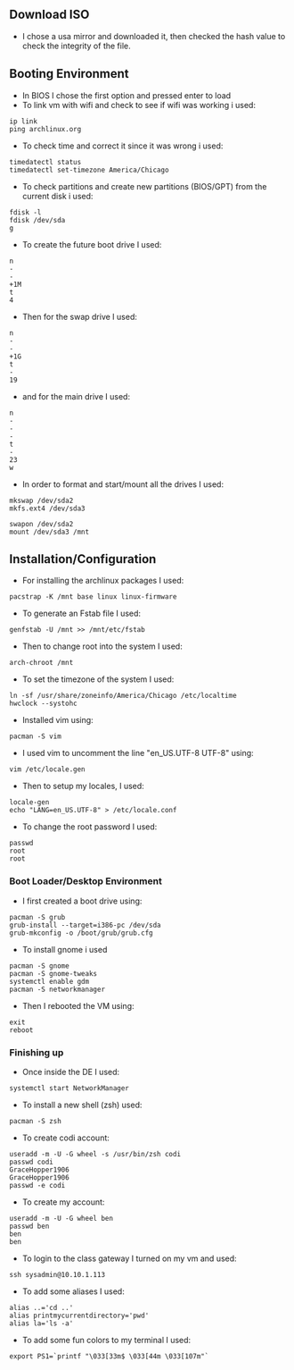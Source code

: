 ## Download ISO
* I chose a usa mirror and downloaded it, then checked the hash value to check the integrity of the file.

## Booting Environment
- In BIOS I chose the first option and pressed enter to load
- To link vm with wifi and check to see if wifi was working i used:
```
ip link
ping archlinux.org
```
- To check time and correct it since it was wrong i used:
```
timedatectl status
timedatectl set-timezone America/Chicago
```
- To check partitions and create new partitions (BIOS/GPT) from the current disk i used:
```
fdisk -l
fdisk /dev/sda
g
```
- To create the future boot drive I used:
```
n
-
-
+1M
t
4
```
- Then for the swap drive I used:
```
n
-
-
+1G
t
-
19
```
- and for the main drive I used:
```
n
-
-
-
t
-
23
w
```
- In order to format and start/mount all the drives I used:
```
mkswap /dev/sda2
mkfs.ext4 /dev/sda3

swapon /dev/sda2
mount /dev/sda3 /mnt
```
## Installation/Configuration
- For installing the archlinux packages I used:
```
pacstrap -K /mnt base linux linux-firmware
```
- To generate an Fstab file I used:
```
genfstab -U /mnt >> /mnt/etc/fstab
```
- Then to change root into the system I used:
```
arch-chroot /mnt
```
- To set the timezone of the system I used:
```
ln -sf /usr/share/zoneinfo/America/Chicago /etc/localtime
hwclock --systohc
```
- Installed vim using:
```
pacman -S vim
```
- I used vim to uncomment the line "en_US.UTF-8 UTF-8" using:
```
vim /etc/locale.gen
```
- Then to setup my locales, I used:
```
locale-gen
echo "LANG=en_US.UTF-8" > /etc/locale.conf
```
- To change the root password I used:
```
passwd
root
root
```
### Boot Loader/Desktop Environment
- I first created a boot drive using:
```
pacman -S grub
grub-install --target=i386-pc /dev/sda
grub-mkconfig -o /boot/grub/grub.cfg
```
- To install gnome i used
```
pacman -S gnome
pacman -S gnome-tweaks
systemctl enable gdm
pacman -S networkmanager
```
- Then I rebooted the VM using:
```
exit
reboot
```
### Finishing up
- Once inside the DE I used:
```
systemctl start NetworkManager
```
- To install a new shell (zsh) used:
```
pacman -S zsh
```
- To create codi account:
```
useradd -m -U -G wheel -s /usr/bin/zsh codi
passwd codi
GraceHopper1906
GraceHopper1906
passwd -e codi
```
- To create my account:
```
useradd -m -U -G wheel ben
passwd ben
ben
ben
```
- To login to the class gateway I turned on my vm and used:
```
ssh sysadmin@10.10.1.113
```
- To add some aliases I used:
```
alias ..='cd ..'
alias printmycurrentdirectory='pwd'
alias la='ls -a'
```
- To add some fun colors to my terminal I used:
```
export PS1=`printf "\033[33m$ \033[44m \033[107m"`
```
